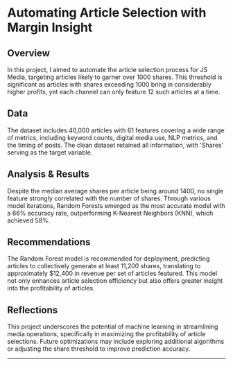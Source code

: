 # Automating Article Selection with Margin Insight

## Overview

In this project, I aimed to automate the article selection process for JS Media, targeting articles likely to garner over 1000 shares. This threshold is significant as articles with shares exceeding 1000 bring in considerably higher profits, yet each channel can only feature 12 such articles at a time.

## Data

The dataset includes 40,000 articles with 61 features covering a wide range of metrics, including keyword counts, digital media use, NLP metrics, and the timing of posts. The clean dataset retained all information, with 'Shares' serving as the target variable.

## Analysis & Results

Despite the median average shares per article being around 1400, no single feature strongly correlated with the number of shares. Through various model iterations, Random Forests emerged as the most accurate model with a 66% accuracy rate, outperforming K-Nearest Neighbors (KNN), which achieved 58%.

## Recommendations

The Random Forest model is recommended for deployment, predicting articles to collectively generate at least 11,200 shares, translating to approximately $12,400 in revenue per set of articles featured. This model not only enhances article selection efficiency but also offers greater insight into the profitability of articles.

## Reflections

This project underscores the potential of machine learning in streamlining media operations, specifically in maximizing the profitability of article selections. Future optimizations may include exploring additional algorithms or adjusting the share threshold to improve prediction accuracy.

---
